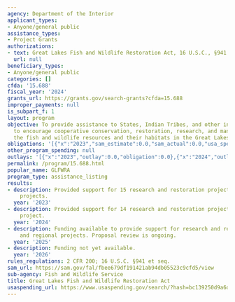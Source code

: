 ```yaml
---
agency: Department of the Interior
applicant_types:
- Anyone/general public
assistance_types:
- Project Grants
authorizations:
- text: Great Lakes Fish and Wildlife Restoration Act, 16 U.S.C., §941 et seq.
  url: null
beneficiary_types:
- Anyone/general public
categories: []
cfda: '15.688'
fiscal_year: '2024'
grants_url: https://grants.gov/search-grants?cfda=15.688
improper_payments: null
is_subpart_f: 1
layout: program
objective: To provide assistance to States, Indian Tribes, and other interested entities
  to encourage cooperative conservation, restoration, research, and management of
  the fish and wildlife resources and their habitats in the Great Lakes Basin.
obligations: '[{"x":"2023","sam_estimate":0.0,"sam_actual":0.0,"usa_spending_actual":0.0},{"x":"2024","sam_estimate":0.0,"sam_actual":2910000.0,"usa_spending_actual":0.0},{"x":"2025","sam_estimate":0.0,"sam_actual":2910000.0,"usa_spending_actual":0.0}]'
other_program_spending: null
outlays: '[{"x":"2023","outlay":0.0,"obligation":0.0},{"x":"2024","outlay":0.0,"obligation":0.0},{"x":"2025","outlay":0.0,"obligation":0.0}]'
permalink: /program/15.688.html
popular_name: GLFWRA
program_type: assistance_listing
results:
- description: Provided support for 15 research and restoration projects and 0 regional
    projects.
  year: '2023'
- description: Provided support for 14 research and restoration projects and 1 regional
    project.
  year: '2024'
- description: Funding available to provide support for research and restoration projects
    and regional projects. Proposal review is ongoing.
  year: '2025'
- description: Funding not yet available.
  year: '2026'
rules_regulations: 2 CFR 200; 16 U.S.C. §941 et seq.
sam_url: https://sam.gov/fal/fbee679df191421ab94db05523c9cfd5/view
sub-agency: Fish and Wildlife Service
title: Great Lakes Fish and Wildlife Restoration Act
usaspending_url: https://www.usaspending.gov/search/?hash=bc139250d9a6dd54149759fb9fe0dcd3
---
```

